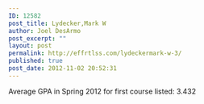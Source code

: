 ```yaml
---
ID: 12582
post_title: Lydecker,Mark W
author: Joel DesArmo
post_excerpt: ""
layout: post
permalink: http://effrtlss.com/lydeckermark-w-3/
published: true
post_date: 2012-11-02 20:52:31
---
```

<p>Average GPA in Spring 2012 for first course listed: 3.432</p>